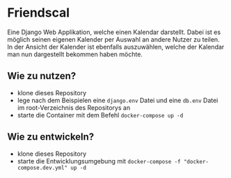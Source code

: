# Friendscal

Eine Django Web Applikation, welche einen Kalendar darstellt. Dabei ist es möglich seinen eigenen Kalender per Auswahl an andere Nutzer zu teilen. In der Ansicht der Kalender ist ebenfalls auszuwählen, welche der Kalendar man nun dargestellt bekommen haben möchte.

## Wie zu nutzen?

- klone dieses Repository
- lege nach dem Beispielen eine `django.env` Datei und eine `db.env` Datei im root-Verzeichnis des Repositorys an
- starte die Container mit dem Befehl `docker-compose up -d`

## Wie zu entwickeln?

- klone dieses Repository
- starte die Entwicklungsumgebung mit `docker-compose -f "docker-compose.dev.yml" up -d`
